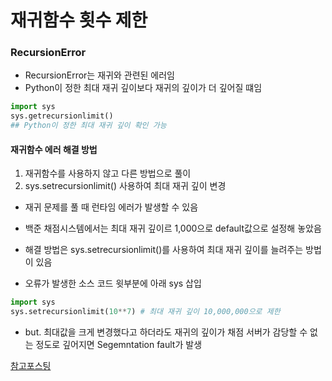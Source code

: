 # 재귀함수 횟수 제한

### RecursionError

- RecursionError는 재귀와 관련된 에러임
- Python이 정한 최대 재귀 깊이보다 재귀의 깊이가 더 깊어질 떄임

```Python
import sys
sys.getrecursionlimit()
## Python이 정한 최대 재귀 깊이 확인 가능
```

#### 재귀함수 에러 해결 방법

1. 재귀함수를 사용하지 않고 다른 방법으로 풀이
2. sys.setrecursionlimit() 사용하여 최대 재귀 깊이 변경

- 재귀 문제를 풀 때 런타임 에러가 발생할 수 있음
- 백준 채점시스템에서는 최대 재귀 깊이르 1,000으로 default값으로 설정해 놓았음
- 해결 방법은 sys.setrecursionlimit()를 사용하여 최대 재귀 깊이를 늘려주는 방법이 있음

- 오류가 발생한 소스 코드 윗부분에 아래 sys 삽입

```python
import sys
sys.setrecursionlimit(10**7) # 최대 재귀 깊이 10,000,000으로 제한
```

- but. 최대값을 크게 변경했다고 하더라도 재귀의 깊이가 채점 서버가 감당할 수 없는 정도로 깊어지면 Segemntation fault가 발생

[참고포스팅](https://help.acmicpc.net/judge/rte/RecursionError)
